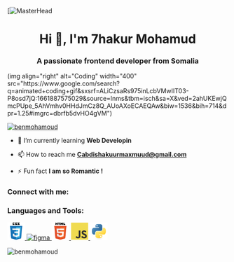 [![MasterHead](https://www.google.com/search?q=banner+webdev+gif&sxsrf=ALiCzsbq0vgmnL6PWgiTKSQReXAgcvDq-w:1661886471064&source=lnms&tbm=isch&sa=X&ved=2ahUKEwjZpY7Goe_5AhU-i_0HHc0lD2kQ_AUoAXoECAEQAw&biw=1536&bih=714&dpr=1.25#imgrc=6yQ9AbuMCAdkrM&imgdii=Nnh6CEVEleyd2M)
<h1 align="center">Hi 👋, I'm 7hakur Mohamud</h1>
<h3 align="center">A passionate frontend developer from Somalia</h3>
(img align="right" alt="Coding" width="400" src="https://www.google.com/search?q=animated+coding+gif&sxsrf=ALiCzsaRs975inLcbVMwIIT03-P8osd7jQ:1661887575029&source=lnms&tbm=isch&sa=X&ved=2ahUKEwjQmcPUpe_5AhVmhv0HHdJmCz8Q_AUoAXoECAEQAw&biw=1536&bih=714&dpr=1.25#imgrc=dbrfb5dvHO4gVM")

<p align="left"> <a href="https://github.com/ryo-ma/github-profile-trophy"><img src="https://github-profile-trophy.vercel.app/?username=benmohamoud" alt="benmohamoud" /></a> </p>

- 🌱 I’m currently learning **Web Developin**

- 📫 How to reach me **Cabdishakuurmaxmuud@gmail.com**

- ⚡ Fun fact **I am so Romantic !**

<h3 align="left">Connect with me:</h3>
<p align="left">
</p>

<h3 align="left">Languages and Tools:</h3>
<p align="left"> <a href="https://www.w3schools.com/css/" target="_blank" rel="noreferrer"> <img src="https://raw.githubusercontent.com/devicons/devicon/master/icons/css3/css3-original-wordmark.svg" alt="css3" width="40" height="40"/> </a> <a href="https://www.figma.com/" target="_blank" rel="noreferrer"> <img src="https://www.vectorlogo.zone/logos/figma/figma-icon.svg" alt="figma" width="40" height="40"/> </a> <a href="https://www.w3.org/html/" target="_blank" rel="noreferrer"> <img src="https://raw.githubusercontent.com/devicons/devicon/master/icons/html5/html5-original-wordmark.svg" alt="html5" width="40" height="40"/> </a> <a href="https://developer.mozilla.org/en-US/docs/Web/JavaScript" target="_blank" rel="noreferrer"> <img src="https://raw.githubusercontent.com/devicons/devicon/master/icons/javascript/javascript-original.svg" alt="javascript" width="40" height="40"/> </a> <a href="https://www.python.org" target="_blank" rel="noreferrer"> <img src="https://raw.githubusercontent.com/devicons/devicon/master/icons/python/python-original.svg" alt="python" width="40" height="40"/> </a> </p>

<p><img align="center" src="https://github-readme-stats.vercel.app/api/top-langs?username=benmohamoud&show_icons=true&locale=en&layout=compact" alt="benmohamoud" /></p>
